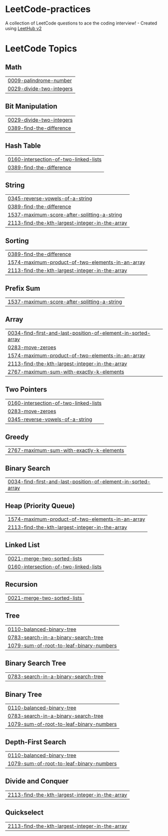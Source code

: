 # LeetCode-practices
A collection of LeetCode questions to ace the coding interview! - Created using [LeetHub v2](https://github.com/arunbhardwaj/LeetHub-2.0)

<!---LeetCode Topics Start-->
# LeetCode Topics
## Math
|  |
| ------- |
| [0009-palindrome-number](https://github.com/nithyanandvk/LeetCode-practices/tree/master/0009-palindrome-number) |
| [0029-divide-two-integers](https://github.com/nithyanandvk/LeetCode-practices/tree/master/0029-divide-two-integers) |
## Bit Manipulation
|  |
| ------- |
| [0029-divide-two-integers](https://github.com/nithyanandvk/LeetCode-practices/tree/master/0029-divide-two-integers) |
| [0389-find-the-difference](https://github.com/nithyanandvk/LeetCode-practices/tree/master/0389-find-the-difference) |
## Hash Table
|  |
| ------- |
| [0160-intersection-of-two-linked-lists](https://github.com/nithyanandvk/LeetCode-practices/tree/master/0160-intersection-of-two-linked-lists) |
| [0389-find-the-difference](https://github.com/nithyanandvk/LeetCode-practices/tree/master/0389-find-the-difference) |
## String
|  |
| ------- |
| [0345-reverse-vowels-of-a-string](https://github.com/nithyanandvk/LeetCode-practices/tree/master/0345-reverse-vowels-of-a-string) |
| [0389-find-the-difference](https://github.com/nithyanandvk/LeetCode-practices/tree/master/0389-find-the-difference) |
| [1537-maximum-score-after-splitting-a-string](https://github.com/nithyanandvk/LeetCode-practices/tree/master/1537-maximum-score-after-splitting-a-string) |
| [2113-find-the-kth-largest-integer-in-the-array](https://github.com/nithyanandvk/LeetCode-practices/tree/master/2113-find-the-kth-largest-integer-in-the-array) |
## Sorting
|  |
| ------- |
| [0389-find-the-difference](https://github.com/nithyanandvk/LeetCode-practices/tree/master/0389-find-the-difference) |
| [1574-maximum-product-of-two-elements-in-an-array](https://github.com/nithyanandvk/LeetCode-practices/tree/master/1574-maximum-product-of-two-elements-in-an-array) |
| [2113-find-the-kth-largest-integer-in-the-array](https://github.com/nithyanandvk/LeetCode-practices/tree/master/2113-find-the-kth-largest-integer-in-the-array) |
## Prefix Sum
|  |
| ------- |
| [1537-maximum-score-after-splitting-a-string](https://github.com/nithyanandvk/LeetCode-practices/tree/master/1537-maximum-score-after-splitting-a-string) |
## Array
|  |
| ------- |
| [0034-find-first-and-last-position-of-element-in-sorted-array](https://github.com/nithyanandvk/LeetCode-practices/tree/master/0034-find-first-and-last-position-of-element-in-sorted-array) |
| [0283-move-zeroes](https://github.com/nithyanandvk/LeetCode-practices/tree/master/0283-move-zeroes) |
| [1574-maximum-product-of-two-elements-in-an-array](https://github.com/nithyanandvk/LeetCode-practices/tree/master/1574-maximum-product-of-two-elements-in-an-array) |
| [2113-find-the-kth-largest-integer-in-the-array](https://github.com/nithyanandvk/LeetCode-practices/tree/master/2113-find-the-kth-largest-integer-in-the-array) |
| [2767-maximum-sum-with-exactly-k-elements](https://github.com/nithyanandvk/LeetCode-practices/tree/master/2767-maximum-sum-with-exactly-k-elements) |
## Two Pointers
|  |
| ------- |
| [0160-intersection-of-two-linked-lists](https://github.com/nithyanandvk/LeetCode-practices/tree/master/0160-intersection-of-two-linked-lists) |
| [0283-move-zeroes](https://github.com/nithyanandvk/LeetCode-practices/tree/master/0283-move-zeroes) |
| [0345-reverse-vowels-of-a-string](https://github.com/nithyanandvk/LeetCode-practices/tree/master/0345-reverse-vowels-of-a-string) |
## Greedy
|  |
| ------- |
| [2767-maximum-sum-with-exactly-k-elements](https://github.com/nithyanandvk/LeetCode-practices/tree/master/2767-maximum-sum-with-exactly-k-elements) |
## Binary Search
|  |
| ------- |
| [0034-find-first-and-last-position-of-element-in-sorted-array](https://github.com/nithyanandvk/LeetCode-practices/tree/master/0034-find-first-and-last-position-of-element-in-sorted-array) |
## Heap (Priority Queue)
|  |
| ------- |
| [1574-maximum-product-of-two-elements-in-an-array](https://github.com/nithyanandvk/LeetCode-practices/tree/master/1574-maximum-product-of-two-elements-in-an-array) |
| [2113-find-the-kth-largest-integer-in-the-array](https://github.com/nithyanandvk/LeetCode-practices/tree/master/2113-find-the-kth-largest-integer-in-the-array) |
## Linked List
|  |
| ------- |
| [0021-merge-two-sorted-lists](https://github.com/nithyanandvk/LeetCode-practices/tree/master/0021-merge-two-sorted-lists) |
| [0160-intersection-of-two-linked-lists](https://github.com/nithyanandvk/LeetCode-practices/tree/master/0160-intersection-of-two-linked-lists) |
## Recursion
|  |
| ------- |
| [0021-merge-two-sorted-lists](https://github.com/nithyanandvk/LeetCode-practices/tree/master/0021-merge-two-sorted-lists) |
## Tree
|  |
| ------- |
| [0110-balanced-binary-tree](https://github.com/nithyanandvk/LeetCode-practices/tree/master/0110-balanced-binary-tree) |
| [0783-search-in-a-binary-search-tree](https://github.com/nithyanandvk/LeetCode-practices/tree/master/0783-search-in-a-binary-search-tree) |
| [1079-sum-of-root-to-leaf-binary-numbers](https://github.com/nithyanandvk/LeetCode-practices/tree/master/1079-sum-of-root-to-leaf-binary-numbers) |
## Binary Search Tree
|  |
| ------- |
| [0783-search-in-a-binary-search-tree](https://github.com/nithyanandvk/LeetCode-practices/tree/master/0783-search-in-a-binary-search-tree) |
## Binary Tree
|  |
| ------- |
| [0110-balanced-binary-tree](https://github.com/nithyanandvk/LeetCode-practices/tree/master/0110-balanced-binary-tree) |
| [0783-search-in-a-binary-search-tree](https://github.com/nithyanandvk/LeetCode-practices/tree/master/0783-search-in-a-binary-search-tree) |
| [1079-sum-of-root-to-leaf-binary-numbers](https://github.com/nithyanandvk/LeetCode-practices/tree/master/1079-sum-of-root-to-leaf-binary-numbers) |
## Depth-First Search
|  |
| ------- |
| [0110-balanced-binary-tree](https://github.com/nithyanandvk/LeetCode-practices/tree/master/0110-balanced-binary-tree) |
| [1079-sum-of-root-to-leaf-binary-numbers](https://github.com/nithyanandvk/LeetCode-practices/tree/master/1079-sum-of-root-to-leaf-binary-numbers) |
## Divide and Conquer
|  |
| ------- |
| [2113-find-the-kth-largest-integer-in-the-array](https://github.com/nithyanandvk/LeetCode-practices/tree/master/2113-find-the-kth-largest-integer-in-the-array) |
## Quickselect
|  |
| ------- |
| [2113-find-the-kth-largest-integer-in-the-array](https://github.com/nithyanandvk/LeetCode-practices/tree/master/2113-find-the-kth-largest-integer-in-the-array) |
<!---LeetCode Topics End-->